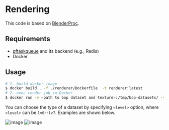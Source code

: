 # Rendering

This code is based on [BlenderProc](https://github.com/DLR-RM/BlenderProc).

## Requirements

* [pftaskqueue](https://github.com/pfnet-research/pftaskqueue) and its backend (e.g., Redis)
* Docker


## Usage

```bash
# 1. build docker image
$ docker build . -f ./renderer/Dockerfile  -t renderer:latest
# 2. exec render job in Docker
$ docker run -v <path to bop dataset and texture>:/tmp/bop-datasets/ -v job:/job /job/run_renders.sh <level> <mode>
```

You can choose the type of a dataset by specifying `<level>` option, where `<level>` can be `lv0`--`lv7`. Examples are shown below. 

![image](https://user-images.githubusercontent.com/482519/130919987-9ef136bc-8a55-4e64-bb47-f01e388f1c4a.png)
![image](https://user-images.githubusercontent.com/482519/130920105-b569cb29-4b1a-4772-b78e-01cc85d4f059.png)
